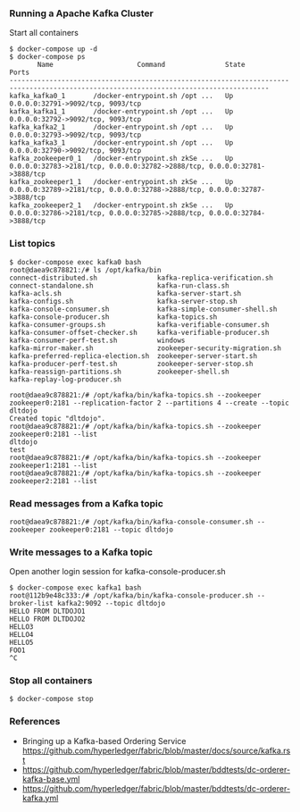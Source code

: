 ### Running a Apache Kafka Cluster

Start all containers

```
$ docker-compose up -d
$ docker-compose ps
       Name                     Command               State                                     Ports
---------------------------------------------------------------------------------------------------------------------------------------
kafka_kafka0_1       /docker-entrypoint.sh /opt ...   Up      0.0.0.0:32791->9092/tcp, 9093/tcp
kafka_kafka1_1       /docker-entrypoint.sh /opt ...   Up      0.0.0.0:32792->9092/tcp, 9093/tcp
kafka_kafka2_1       /docker-entrypoint.sh /opt ...   Up      0.0.0.0:32793->9092/tcp, 9093/tcp
kafka_kafka3_1       /docker-entrypoint.sh /opt ...   Up      0.0.0.0:32790->9092/tcp, 9093/tcp
kafka_zookeeper0_1   /docker-entrypoint.sh zkSe ...   Up      0.0.0.0:32783->2181/tcp, 0.0.0.0:32782->2888/tcp, 0.0.0.0:32781->3888/tcp
kafka_zookeeper1_1   /docker-entrypoint.sh zkSe ...   Up      0.0.0.0:32789->2181/tcp, 0.0.0.0:32788->2888/tcp, 0.0.0.0:32787->3888/tcp
kafka_zookeeper2_1   /docker-entrypoint.sh zkSe ...   Up      0.0.0.0:32786->2181/tcp, 0.0.0.0:32785->2888/tcp, 0.0.0.0:32784->3888/tcp
```

### List topics

```
$ docker-compose exec kafka0 bash
root@daea9c878821:/# ls /opt/kafka/bin
connect-distributed.sh               kafka-replica-verification.sh
connect-standalone.sh                kafka-run-class.sh
kafka-acls.sh                        kafka-server-start.sh
kafka-configs.sh                     kafka-server-stop.sh
kafka-console-consumer.sh            kafka-simple-consumer-shell.sh
kafka-console-producer.sh            kafka-topics.sh
kafka-consumer-groups.sh             kafka-verifiable-consumer.sh
kafka-consumer-offset-checker.sh     kafka-verifiable-producer.sh
kafka-consumer-perf-test.sh          windows
kafka-mirror-maker.sh                zookeeper-security-migration.sh
kafka-preferred-replica-election.sh  zookeeper-server-start.sh
kafka-producer-perf-test.sh          zookeeper-server-stop.sh
kafka-reassign-partitions.sh         zookeeper-shell.sh
kafka-replay-log-producer.sh

root@daea9c878821:/# /opt/kafka/bin/kafka-topics.sh --zookeeper zookeeper0:2181 --replication-factor 2 --partitions 4 --create --topic dltdojo
Created topic "dltdojo".
root@daea9c878821:/# /opt/kafka/bin/kafka-topics.sh --zookeeper zookeeper0:2181 --list
dltdojo
test
root@daea9c878821:/# /opt/kafka/bin/kafka-topics.sh --zookeeper zookeeper1:2181 --list
root@daea9c878821:/# /opt/kafka/bin/kafka-topics.sh --zookeeper zookeeper2:2181 --list
```

### Read messages from a Kafka topic

```
root@daea9c878821:/# /opt/kafka/bin/kafka-console-consumer.sh --zookeeper zookeeper0:2181 --topic dltdojo
```

### Write messages to a Kafka topic 

Open another login session for kafka-console-producer.sh

```
$ docker-compose exec kafka1 bash
root@112b9e48c333:/# /opt/kafka/bin/kafka-console-producer.sh --broker-list kafka2:9092 --topic dltdojo
HELLO FROM DLTDOJO1
HELLO FROM DLTDOJO2
HELLO3
HELLO4
HELLO5
FOO1
^C
```

### Stop all containers

```
$ docker-compose stop
```

### References

* Bringing up a Kafka-based Ordering Service https://github.com/hyperledger/fabric/blob/master/docs/source/kafka.rst
* https://github.com/hyperledger/fabric/blob/master/bddtests/dc-orderer-kafka-base.yml
* https://github.com/hyperledger/fabric/blob/master/bddtests/dc-orderer-kafka.yml